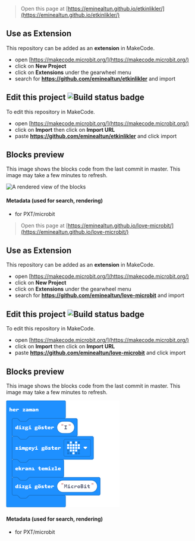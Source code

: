 
> Open this page at [https://eminealtun.github.io/etkinlikler/](https://eminealtun.github.io/etkinlikler/)

## Use as Extension

This repository can be added as an **extension** in MakeCode.

* open [https://makecode.microbit.org/](https://makecode.microbit.org/)
* click on **New Project**
* click on **Extensions** under the gearwheel menu
* search for **https://github.com/eminealtun/etkinlikler** and import

## Edit this project ![Build status badge](https://github.com/eminealtun/etkinlikler/workflows/MakeCode/badge.svg)

To edit this repository in MakeCode.

* open [https://makecode.microbit.org/](https://makecode.microbit.org/)
* click on **Import** then click on **Import URL**
* paste **https://github.com/eminealtun/etkinlikler** and click import

## Blocks preview

This image shows the blocks code from the last commit in master.
This image may take a few minutes to refresh.

![A rendered view of the blocks](https://github.com/eminealtun/etkinlikler/raw/master/.github/makecode/blocks.png)

#### Metadata (used for search, rendering)

* for PXT/microbit
<script src="https://makecode.com/gh-pages-embed.js"></script><script>makeCodeRender("{{ site.makecode.home_url }}", "{{ site.github.owner_name }}/{{ site.github.repository_name }}");</script>



> Open this page at [https://eminealtun.github.io/love-microbit/](https://eminealtun.github.io/love-microbit/)

## Use as Extension

This repository can be added as an **extension** in MakeCode.

* open [https://makecode.microbit.org/](https://makecode.microbit.org/)
* click on **New Project**
* click on **Extensions** under the gearwheel menu
* search for **https://github.com/eminealtun/love-microbit** and import

## Edit this project ![Build status badge](https://github.com/eminealtun/love-microbit/workflows/MakeCode/badge.svg)

To edit this repository in MakeCode.

* open [https://makecode.microbit.org/](https://makecode.microbit.org/)
* click on **Import** then click on **Import URL**
* paste **https://github.com/eminealtun/love-microbit** and click import

## Blocks preview

This image shows the blocks code from the last commit in master.
This image may take a few minutes to refresh.

![A rendered view of the blocks](https://github.com/eminealtun/love-microbit/raw/master/.github/makecode/blocks.png)

#### Metadata (used for search, rendering)

* for PXT/microbit
<script src="https://makecode.com/gh-pages-embed.js"></script><script>makeCodeRender("{{ site.makecode.home_url }}", "{{ site.github.owner_name }}/{{ site.github.repository_name }}");</script>
